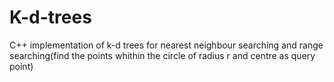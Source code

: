 # K-d-trees
C++ implementation  of k-d trees for nearest neighbour searching and range searching(find the points whithin the circle of radius r and centre as query point)
